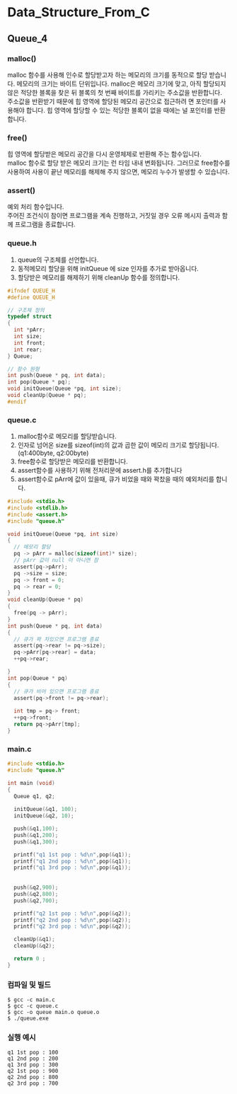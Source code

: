 # Data_Structure_From_C
## Queue_4

### malloc()  
  malloc 함수를 사용해 인수로 할당받고자 하는 메모리의 크기를 동적으로 할당 받습니다. 메모리의 크기는 바이트 단위입니다.
  malloc은 메모리 크기에 맞고, 아직 할당되지 않은 적당한 블록을 찾은 뒤 블록의 첫 번째 바이트를 가리키는 주소값을 반환합니다.  
  주소값을 반환받기 때문에 힙 영역에 할당된 메모리 공간으로 접근하려  면 포인터를 사용해야 합니다. 힙 영역에 할당할 수 있는 적당한 블록이 없을 때에는 널 포인터를 반환합니다.  

 
  
  ### free()  
  힙 영역에 할당받은 메모리 공간을 다시 운영체제로 반환해 주는 함수입니다.  
  malloc 함수로 할당 받은 메모리 크기는 런 타임 내내 변화됩니다. 그러므로 free함수를 사용하여 사용이 끝난 메모리를 해제해 주지 않으면, 메모리 누수가 발생할 수 있습니다.

  ### assert()
  예외 처리 함수입니다.  
  주어진 조건식이 참이면 프로그램을 계속 진행하고, 거짓일 경우 오류 메시지 출력과 함께 프로그램을 종료합니다.
  
  ### queue.h
  1. queue의 구조체를 선언합니다.
  2. 동적메모리 할당을 위해 initQueue 에 size 인자를 추가로 받아옵니다. 
  3. 할당받은 메모리를 해제하기 위해 cleanUp 함수를 정의합니다.
  ```c
#ifndef QUEUE_H
#define QUEUE_H

// 구조체 정의
typedef struct 
{
    int *pArr;
    int size;
    int front;
    int rear;
} Queue;

// 함수 원형
int push(Queue * pq, int data);
int pop(Queue * pq);
void initQueue(Queue *pq, int size);
void cleanUp(Queue * pq);
#endif
  ```
  
  ### queue.c
  1. malloc함수로 메모리를 할당받습니다.
  2. 인자로 넘어온 size를 sizeof(int)의 값과 곱한 값이 메모리 크기로 할당됩니다.(q1:400byte, q2:00byte)
  3. free함수로 할당받은 메모리를 반환합니다.
  4. assert함수를 사용하기 위해 전처리문에 assert.h를 추가합니다
  5. assert함수로 pArr에 값이 있을때, 큐가 비었을 때와 꽉찼을 때의 예외처리를 합니다.
  ```c
  #include <stdio.h>
#include <stdlib.h>
#include <assert.h>
#include "queue.h"

void initQueue(Queue *pq, int size)
{
    // 메모리 할당
    pq -> pArr = malloc(sizeof(int)* size);
    // pArr 값이 null 이 아니면 참
    assert(pq->pArr);
    pq ->size = size;
    pq -> front = 0;
    pq -> rear = 0;
}  
void cleanUp(Queue * pq)
{
    free(pq -> pArr);
}
int push(Queue * pq, int data)
{
    // 큐가 꽉 차있으면 프로그램 종료
    assert(pq->rear != pq->size);
    pq->pArr[pq->rear] = data;
    ++pq->rear;

}
int pop(Queue * pq)
{
    // 큐가 비어 있으면 프로그램 종료
    assert(pq->front != pq->rear);
    
    int tmp = pq-> front;
    ++pq->front;
    return pq->pArr[tmp];
}

  ```
  
  ### main.c
  ```c
  #include <stdio.h>
#include "queue.h"

int main (void)
{
    Queue q1, q2;
    
    initQueue(&q1, 100);
    initQueue(&q2, 10);

    push(&q1,100);
    push(&q1,200);
    push(&q1,300);

    printf("q1 1st pop : %d\n",pop(&q1));
    printf("q1 2nd pop : %d\n",pop(&q1));
    printf("q1 3rd pop : %d\n",pop(&q1));
    
    
    push(&q2,900);
    push(&q2,800);
    push(&q2,700);

    printf("q2 1st pop : %d\n",pop(&q2));
    printf("q2 2nd pop : %d\n",pop(&q2));
    printf("q2 3rd pop : %d\n",pop(&q2));

    cleanUp(&q1);
    cleanUp(&q2);

    return 0 ;
}
  ```
   ### 컴파일 및 빌드
```
$ gcc -c main.c  
$ gcc -c queue.c  
$ gcc -o queue main.o queue.o  
$ ./queue.exe
```
### 실행 예시
```
q1 1st pop : 100
q1 2nd pop : 200
q1 3rd pop : 300
q2 1st pop : 900
q2 2nd pop : 800
q2 3rd pop : 700
```
